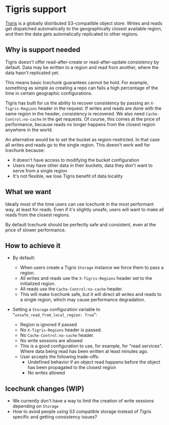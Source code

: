 # Tigris support

[Tigris](https://www.tigrisdata.com/) is a globally distributed S3-compatible object store. Writes and reads get dispatched
automatically to the geographically closest available region, and then the data gets automatically
replicated to other regions.

## Why is support needed

Tigris doesn't offer read-after-create or read-after-update consistency by default. Data may be written to a region
and read from another, where the data hasn't replicated yet.

This means basic Icechunk guarantees cannot be hold. For example, something as simple as creating a repo can fails
a high percentage of the time in certain geographic configurations.

Tigris has built for us the ability to recover consistency by passing an `X-Tigris-Regions` header in the request. If
writes and reads are done with the same region in the header, consistency is recovered. We also need `Cache-Control:no-cache`
in the get requests. Of course, this comes at the price of performance, because reads no longer happens from the closest region anywhere in the world.

An alternative would be to set the bucket as region-restricted. In that case all writes and reads go to the single region.
This doesn't work well for Icechunk because:

* It doesn't have access to modifying the bucket configuration
* Users may have other data in their buckets, data they don't want to serve from a single region
* It's not flexible, we lose Tigris benefit of data locality

## What we want

Ideally most of the time users can use Icechunk in the most performant way, at least for reads. Even if it's
slightly unsafe, users will want to make all reads from the closest regions.

By default Icechunk should be perfectly safe and consistent, even at the price of slower performance.

## How to achieve it

* By default:
  * When users create a Tigris `Storage` instance we force them to pass a region.
  * All writes and reads use the `X-Tigris-Regions` header set to the initialized region.
  * All reads use the `Cache-Control:no-cache` header.
  * This will make Icechunk safe, but it will direct all writes and reads to a single region, which may cause performance degradation.

* Setting a `Storage` configuration variable to "`unsafe_read_from_local_region: True`":
  * Region is ignored if passed
  * No `X-Tigris-Regions` header is passed.
  * No `Cache-Control:no-cache` header.
  * No write sessions are allowed
  * This is a good configuration to use, for example, for "read services". Where data being read has been written at least minutes ago.
  * User accepts the following trade-offs:
    * Undefined behavior if an object read happens before the object has been propagated to the closest region
    * No writes allowed

## Icechunk changes (WIP)

* We currently don't have a way to limit the creation of write sessions depending on `Storage`
* How to avoid people using S3 compatible storage instead of Tigris specific and getting consistency issues?
